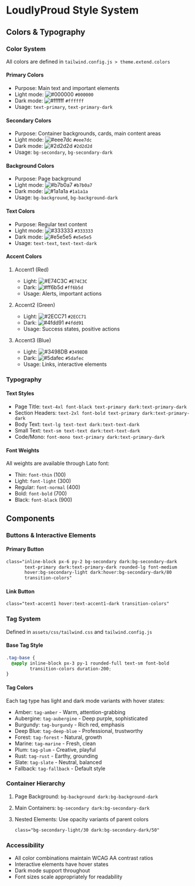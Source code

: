 # LoudlyProud Style System

## Colors & Typography

### Color System

All colors are defined in `tailwind.config.js > theme.extend.colors`

#### Primary Colors

- Purpose: Main text and important elements
- Light mode: ![#000000](https://img.shields.io/badge/-%23000000-000000) `#000000`
- Dark mode: ![#ffffff](https://img.shields.io/badge/-%23ffffff-ffffff) `#ffffff`
- Usage: `text-primary`, `text-primary-dark`

#### Secondary Colors

- Purpose: Container backgrounds, cards, main content areas
- Light mode: ![#eee7dc](https://img.shields.io/badge/-%23eee7dc-eee7dc) `#eee7dc`
- Dark mode: ![#2d2d2d](https://img.shields.io/badge/-%232d2d2d-2d2d2d) `#2d2d2d`
- Usage: `bg-secondary`, `bg-secondary-dark`

#### Background Colors

- Purpose: Page background
- Light mode: ![#b7b0a7](https://img.shields.io/badge/-%23b7b0a7-b7b0a7) `#b7b0a7`
- Dark mode: ![#1a1a1a](https://img.shields.io/badge/-%231a1a1a-1a1a1a) `#1a1a1a`
- Usage: `bg-background`, `bg-background-dark`

#### Text Colors

- Purpose: Regular text content
- Light mode: ![#333333](https://img.shields.io/badge/-%23333333-333333) `#333333`
- Dark mode: ![#e5e5e5](https://img.shields.io/badge/-%23e5e5e5-e5e5e5) `#e5e5e5`
- Usage: `text-text`, `text-text-dark`

#### Accent Colors

1. Accent1 (Red)

   - Light: ![#E74C3C](https://img.shields.io/badge/-%23E74C3C-E74C3C) `#E74C3C`
   - Dark: ![#ff6b5d](https://img.shields.io/badge/-%23ff6b5d-ff6b5d) `#ff6b5d`
   - Usage: Alerts, important actions

2. Accent2 (Green)

   - Light: ![#2ECC71](https://img.shields.io/badge/-%232ECC71-2ECC71) `#2ECC71`
   - Dark: ![#4fdd91](https://img.shields.io/badge/-%234fdd91-4fdd91) `#4fdd91`
   - Usage: Success states, positive actions

3. Accent3 (Blue)
   - Light: ![#3498DB](https://img.shields.io/badge/-%233498DB-3498DB) `#3498DB`
   - Dark: ![#5dafec](https://img.shields.io/badge/-%235dafec-5dafec) `#5dafec`
   - Usage: Links, interactive elements

### Typography

#### Text Styles

- Page Title: `text-4xl font-black text-primary dark:text-primary-dark`
- Section Headers: `text-2xl font-bold text-primary dark:text-primary-dark`
- Body Text: `text-lg text-text dark:text-text-dark`
- Small Text: `text-sm text-text dark:text-text-dark`
- Code/Mono: `font-mono text-primary dark:text-primary-dark`

#### Font Weights

All weights are available through Lato font:

- Thin: `font-thin` (100)
- Light: `font-light` (300)
- Regular: `font-normal` (400)
- Bold: `font-bold` (700)
- Black: `font-black` (900)

## Components

### Buttons & Interactive Elements

#### Primary Button

```html
class="inline-block px-6 py-2 bg-secondary dark:bg-secondary-dark
       text-primary dark:text-primary-dark rounded-lg font-medium
       hover:bg-secondary-light dark:hover:bg-secondary-dark/80
       transition-colors"
```

#### Link Button

```html
class="text-accent1 hover:text-accent1-dark transition-colors"
```

### Tag System

Defined in `assets/css/tailwind.css` and `tailwind.config.js`

#### Base Tag Style

```css
.tag-base {
  @apply inline-block px-3 py-1 rounded-full text-sm font-bold
         transition-colors duration-200;
}
```

#### Tag Colors

Each tag type has light and dark mode variants with hover states:

- Amber: `tag-amber` - Warm, attention-grabbing
- Aubergine: `tag-aubergine` - Deep purple, sophisticated
- Burgundy: `tag-burgundy` - Rich red, emphasis
- Deep Blue: `tag-deep-blue` - Professional, trustworthy
- Forest: `tag-forest` - Natural, growth
- Marine: `tag-marine` - Fresh, clean
- Plum: `tag-plum` - Creative, playful
- Rust: `tag-rust` - Earthy, grounding
- Slate: `tag-slate` - Neutral, balanced
- Fallback: `tag-fallback` - Default style

### Container Hierarchy

1. Page Background: `bg-background dark:bg-background-dark`
2. Main Containers: `bg-secondary dark:bg-secondary-dark`
3. Nested Elements: Use opacity variants of parent colors

   ```html
   class="bg-secondary-light/30 dark:bg-secondary-dark/50"
   ```

### Accessibility

- All color combinations maintain WCAG AA contrast ratios
- Interactive elements have hover states
- Dark mode support throughout
- Font sizes scale appropriately for readability
